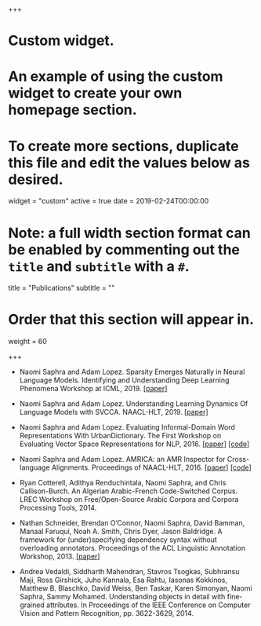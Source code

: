 +++
# Custom widget.
# An example of using the custom widget to create your own homepage section.
# To create more sections, duplicate this file and edit the values below as desired.
widget = "custom"
active = true
date = 2019-02-24T00:00:00

# Note: a full width section format can be enabled by commenting out the `title` and `subtitle` with a `#`.
title = "Publications"
subtitle = ""

# Order that this section will appear in.
weight = 60

+++

- Naomi Saphra and Adam Lopez. Sparsity Emerges Naturally in Neural Language Models. Identifying and Understanding Deep Learning Phenomena Workshop at ICML, 2019. [[paper]](https://openreview.net/pdf?id=H1ets1h56E)

- Naomi Saphra and Adam Lopez. Understanding Learning Dynamics Of Language Models with SVCCA. NAACL-HLT, 2019. [[paper]](https://www.aclweb.org/anthology/N19-1329)

- Naomi Saphra and Adam Lopez. Evaluating Informal-Domain Word Representations With UrbanDictionary. The First Workshop on Evaluating Vector Space Representations for NLP, 2016. [[paper]](https://arxiv.org/pdf/1606.08270v1.pdf) [[code]](https://github.com/nsaphra/urbandic-scraper)

- Naomi Saphra and Adam Lopez. AMRICA: an AMR Inspector for Cross-language Alignments. Proceedings of NAACL-HLT, 2016. [[paper]](http://www.aclweb.org/anthology/N15-3008) [[code]](https://github.com/nsaphra/AMRICA)

- Ryan Cotterell, Adithya Renduchintala, Naomi Saphra, and Chris Callison-Burch. An Algerian Arabic-French Code-Switched Corpus. LREC Workshop on Free/Open-Source Arabic Corpora and Corpora Processing Tools, 2014.

- Nathan Schneider, Brendan O’Connor, Naomi Saphra, David Bamman, Manaal Faruqui, Noah A. Smith, Chris Dyer, Jason Baldridge.
A framework for (under)specifying dependency syntax without overloading annotators. Proceedings of the ACL Linguistic Annotation Workshop, 2013. [[paper]](http://arxiv.org/pdf/1306.2091.pdf)

- Andrea Vedaldi, Siddharth Mahendran, Stavros Tsogkas, Subhransu Maji, Ross Girshick, Juho Kannala, Esa Rahtu, Iasonas Kokkinos, Matthew B. Blaschko, David Weiss, Ben Taskar, Karen Simonyan, Naomi Saphra, Sammy Mohamed. Understanding objects in detail with fine-grained attributes. In Proceedings of the IEEE Conference on Computer Vision and Pattern Recognition, pp. 3622-3629, 2014.
